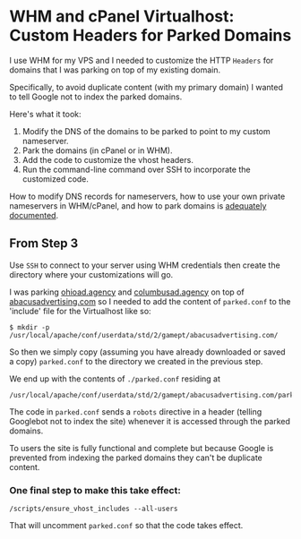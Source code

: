 # WHM and cPanel Virtualhost: Custom Headers for Parked Domains

I use WHM for my VPS and I needed to customize the HTTP `Headers` for domains that I was parking on top of my existing domain.

Specifically, to avoid duplicate content (with my primary domain) I wanted to tell Google not to index the parked domains.

Here's what it took:
1. Modify the DNS of the domains to be parked to point to my custom nameserver.
2. Park the domains (in cPanel or in WHM).
3. Add the code to customize the vhost headers.
4. Run the command-line command over SSH to incorporate the customized code.

How to modify DNS records for nameservers, how to use your own private nameservers in WHM/cPanel, and how to park domains is [adequately documented](http://support.hostgator.com/articles/cpanel/what-is-a-parked-domain-how-do-i-create-and-delete-one).

## From Step 3

Use `SSH` to connect to your server using WHM credentials then create the directory where your customizations will go.

I was parking [ohioad.agency](http://ohioad.agency/) and [columbusad.agency](http://columbusad.agency/) on top of [abacusadvertising.com](http://abacusadvertising.com/) so I needed to add the content of `parked.conf` to the 'include' file for the Virtualhost like so:

```
$ mkdir -p /usr/local/apache/conf/userdata/std/2/gamept/abacusadvertising.com/
```

So then we simply copy (assuming you have already downloaded or saved a copy) `parked.conf` to the directory we created in the previous step.

We end up with the contents of `./parked.conf` residing at

```
/usr/local/apache/conf/userdata/std/2/gamept/abacusadvertising.com/parked.conf
```

The code in `parked.conf` sends a `robots` directive in a header (telling Googlebot not to index the site) whenever it is accessed through the parked domains.

To users the site is fully functional and complete but because Google is prevented from indexing the parked domains they can't be duplicate content.

### One final step to make this take effect:

```
/scripts/ensure_vhost_includes --all-users
```

That will uncomment `parked.conf` so that the code takes effect.
